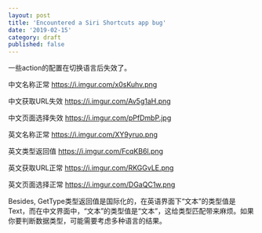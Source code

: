 ```yaml
---
layout: post
title: 'Encountered a Siri Shortcuts app bug'
date: '2019-02-15'
category: draft
published: false
---
```


一些action的配置在切换语言后失效了。

中文名称正常 https://i.imgur.com/x0sKuhv.png

中文获取URL失效 https://i.imgur.com/Av5g1aH.png

中文页面选择失效 https://i.imgur.com/pPfDmbP.jpg

英文名称正常 https://i.imgur.com/XY9yruo.png

英文类型返回值 https://i.imgur.com/FcqKB6l.png

英文获取URL正常 https://i.imgur.com/RKGGvLE.png

英文页面选择正常 https://i.imgur.com/DGaQC1w.png

Besides, GetType类型返回值是国际化的，在英语界面下“文本”的类型值是Text，而在中文界面中，“文本”的类型值是“文本”，这给类型匹配带来麻烦。如果你要判断数据类型，可能需要考虑多种语言的结果。